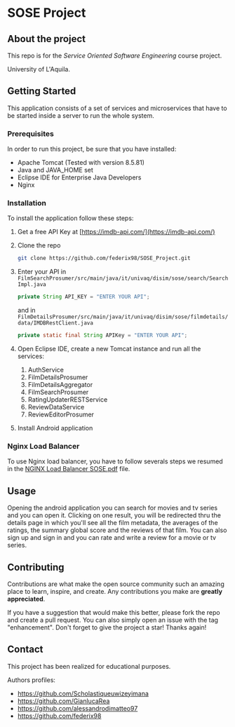 # SOSE Project
## About the project
This repo is for the *Service Oriented Software Engineering* course project. 

University of L'Aquila.

## Getting Started
This application consists of a set of services and microservices that have to be started inside a server to run the whole system.

### Prerequisites
In order to run this project, be sure that you have installed:
- Apache Tomcat (Tested with version 8.5.81)
- Java and JAVA_HOME set
- Eclipse IDE for Enterprise Java Developers
- Nginx


### Installation

To install the application follow these steps:
1. Get a free API Key at [https://imdb-api.com/](https://imdb-api.com/)
2. Clone the repo
   
   ```sh
   git clone https://github.com/federix98/SOSE_Project.git
   ```
3. Enter your API in `FilmSearchProsumer/src/main/java/it/univaq/disim/sose/search/SearchImpl.java`
   
   ```java
   private String API_KEY = "ENTER YOUR API";
   ```

   and in `FilmDetailsProsumer/src/main/java/it/univaq/disim/sose/filmdetails/data/IMDBRestClient.java`

   ```java
   private static final String APIKey = "ENTER YOUR API";
   ```
4. Open Eclipse IDE, create a new Tomcat instance and run all the services:
   1. AuthService
   2. FilmDetailsProsumer
   3. FilmDetailsAggregator
   4. FilmSearchProsumer
   5. RatingUpdaterRESTService
   6. ReviewDataService
   7. ReviewEditorProsumer
5. Install Android application

### Nginx Load Balancer
To use Nginx load balancer, you have to follow severals steps we resumed in the <a href="https://github.com/federix98/SOSE_Project/blob/main/NGINX%20Load%20Balancer%20SOSE.pdf">NGINX Load Balancer SOSE.pdf</a> file.

## Usage

Opening the android application you can search for movies and tv series and you can open it. Clicking on one result, you will be redirected thru the details page in which you'll see all the film metadata, the averages of the ratings, the summary global score and the reviews of that film.
You can also sign up and sign in and you can rate and write a review for a movie or tv series.

<!-- CONTRIBUTING -->
## Contributing

Contributions are what make the open source community such an amazing place to learn, inspire, and create. Any contributions you make are **greatly appreciated**.

If you have a suggestion that would make this better, please fork the repo and create a pull request. You can also simply open an issue with the tag "enhancement".
Don't forget to give the project a star! Thanks again!

## Contact
This project has been realized for educational purposes.

Authors profiles:
- https://github.com/Scholastiqueuwizeyimana
- https://github.com/GianlucaRea
- https://github.com/alessandrodimatteo97
- https://github.com/federix98
